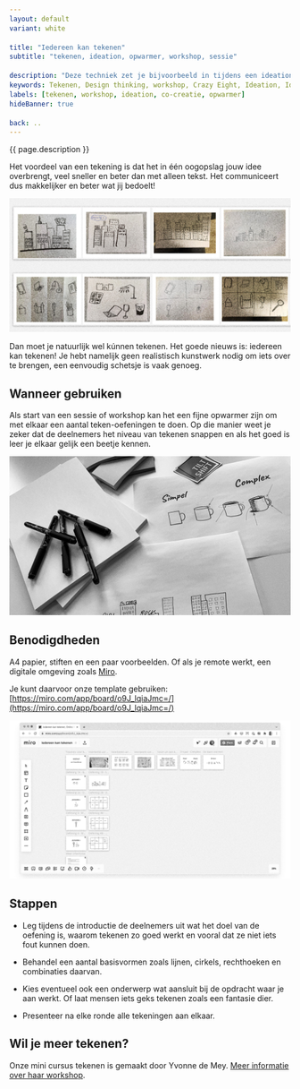 ```yaml
---
layout: default
variant: white

title: "Iedereen kan tekenen"
subtitle: "tekenen, ideation, opwarmer, workshop, sessie"

description: "Deze techniek zet je bijvoorbeeld in tijdens een ideation met crazy-8, of bij het uitwerken van concepten."
keywords: Tekenen, Design thinking, workshop, Crazy Eight, Ideation, Ideeën, How to, uitleg, instructie
labels: [tekenen, workshop, ideation, co-creatie, opwarmer]
hideBanner: true

back: ..
---
```

{{ page.description }}

Het voordeel van een tekening is dat het in één oogopslag jouw idee overbrengt, veel sneller en beter dan met alleen tekst. Het communiceert dus makkelijker en beter wat jij bedoelt!

<div class="article-image">
    <img src="/assets/img/materialen/mini-workshop-iedereen-kan-tekenen.jpg">
</div>

Dan moet je natuurlijk wel kúnnen tekenen. Het goede nieuws is: iedereen kan tekenen! Je hebt namelijk geen realistisch kunstwerk nodig om iets over te brengen, een eenvoudig schetsje is vaak genoeg.

## Wanneer gebruiken

Als start van een sessie of workshop kan het een fijne opwarmer zijn om met elkaar een aantal teken-oefeningen te doen. Op die manier weet je zeker dat de deelnemers het niveau van tekenen snappen en als het goed is leer je elkaar gelijk een beetje kennen.

<div class="article-image">
    <img src="/assets/img/materialen/benodigheden-teken-workshop.jpg">
</div>

## Benodigdheden

A4 papier, stiften en een paar voorbeelden. Of als je remote werkt, een digitale omgeving zoals [Miro](https://miro.com/).

Je kunt daarvoor onze template gebruiken: [https://miro.com/app/board/o9J_lqiaJmc=/](https://miro.com/app/board/o9J_lqiaJmc=/)

<div class="article-image">
    <img src="/assets/img/materialen/Miro-board-workshop-iedereen-kan-tekenen.jpg">
</div>

## Stappen

- Leg tijdens de introductie de deelnemers uit wat het doel van de oefening is, waarom tekenen zo goed werkt en vooral dat ze niet iets fout kunnen doen. 

- Behandel een aantal basisvormen zoals lijnen, cirkels, rechthoeken en combinaties daarvan. 

- Kies eventueel ook een onderwerp wat aansluit bij de opdracht waar je aan werkt. Of laat mensen iets geks tekenen zoals een fantasie dier.

- Presenteer na elke ronde alle tekeningen aan elkaar.

 
## Wil je meer tekenen?

Onze mini cursus tekenen is gemaakt door Yvonne de Mey. [Meer informatie over haar workshop](https://sites.google.com/kazenda.nl/workshops/).

